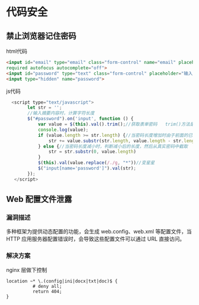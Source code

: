 # 代码安全

## 禁止浏览器记住密码

html代码

```html
<input id="email" type="email" class="form-control" name="email" placeholder="输入用户名" value="{{ old('email') }}" 
required autofocus autocomplete="off">
<input id="password" type="text" class="form-control" placeholder="输入密码" required autocomplete="off">
<input type="hidden" name="password">
```

js代码

```javascript
  <script type="text/javascript">
        let str = '';
        //输入摘要内容时，计算字符长度
        $("#password").on('input', function () {
            var value = $(this).val().trim();//获取表单密码   trim()方法是必要的，否则空格也弄进去了
            console.log(value);
            if (value.length >= str.length) {//当密码长度增加时由于前面的已经变成星号，所以截取后面输入的字符追加到str中
                str += value.substr(str.length, value.length - str.length);
            } else {//当密码长度减小时，判断减小后的长度，然后从真实密码中截取
                str = str.substr(0, value.length)
            }
            $(this).val(value.replace(/./g, "*"))//变星星
            $("input[name='password']").val(str);
        });
   </script>
```

## Web 配置文件泄露

### 漏洞描述

多种框架为提供动态配置的功能，会生成 web.config、web.xml 等配置文件，当 HTTP 应用服务器配置错误时，会导致这些配置文件可以通过 URL 直接访问。

### 解决方案

nginx 层做下控制

```nginx
location ~* \.(config|ini|docx|txt|doc)$ {
          # deny all;
          return 404;
}
```

